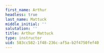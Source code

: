 ```yaml
---
first_name: Arthur
headless: true
last_name: Mattuck
middle_initial: ''
salutation: ''
title: Arthur Mattuck
type: instructor
uid: 583cc582-1f48-236c-af5a-b2f4750fef40
---
```

